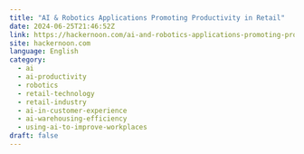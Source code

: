 ```yaml
---
title: "AI & Robotics Applications Promoting Productivity in Retail"
date: 2024-06-25T21:46:52Z
link: https://hackernoon.com/ai-and-robotics-applications-promoting-productivity-in-retail?source=rss&utm_medium=RSS&utm_source=news.12bit.vn
site: hackernoon.com
language: English
category:
  - ai
  - ai-productivity
  - robotics
  - retail-technology
  - retail-industry
  - ai-in-customer-experience
  - ai-warehousing-efficiency
  - using-ai-to-improve-workplaces
draft: false
---
```

